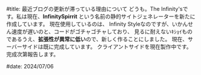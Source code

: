 #title: 最近ブログの更新が滞っている理由について
どうも。The Infinity'sです。私は現在、**InfinitySpirrit**
という名前の静的サイトジェネレーターを新たに作成しています。
現在使用しているのは、
Infinity Styleなのですが、いかんせん速度が遅いのと、コードがゴチャゴチャしており、
見るに耐えないｷｼｮｲものであるうえ、**拡張性が異常に低い**ので、新しく作ることにしました。
現在、サーバーサイドは既に完成しています。
クライアントサイドを現在製作中です。
完成次第報告します。

#date: 2024/07/06